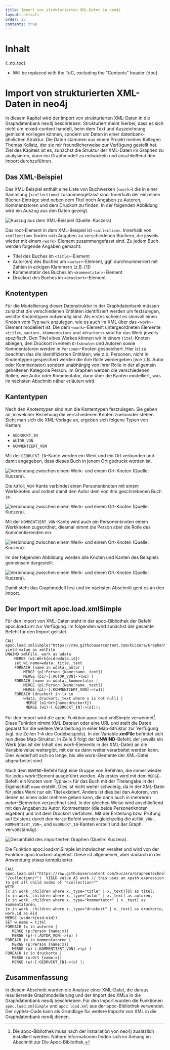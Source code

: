 ```yaml
---
title: Import von strukturierten XML-Daten in neo4j
layout: default
order: 25
contents: true
---
```


# Inhalt
{:.no_toc}

* Will be replaced with the ToC, excluding the "Contents" header
{:toc}

# Import von strukturierten XML-Daten in neo4j

In diesem Kapitel wird der Import von strukturierten XML-Daten in die Graphdatenbank neo4j beschrieben. Strukturiert meint hierbei, dass es sich nicht um mixed-content handelt, beim dem Text und Auszeichnung gemischt vorliegen können, sondern um Daten in einer datenbank-ähnlichen Struktur. Die Daten stammen aus einem Projekt meines Kollegen Thomas Kollatz, der sie mir freundlicherweise zur Verfügung gestellt hat. Ziel des Kapitels ist es, zunächst die Struktur der XML-Daten im Graphen zu analysieren, dann ein Graphmodell zu entwickeln und anschließend den Import durchzuführen.

## Das XML-Beispiel

Das XML-Beispiel enthält eine Liste von Buchwerken (`<work>`) die in einer Sammlung (`<collection>`) zusammengefasst sind. Innerhalb der einzelnen Bücher-Einträge sind neben dem Titel noch Angaben zu Autoren, Kommentatoren und dem Druckort zu finden.
In der folgenden Abbildung wird ein Auszug aus den Daten gezeigt.

![Auszug aus dem XML-Beispiel (Quelle: Kuczera)](./Bilder/kollatz-xml-Beispiel.png)

Das root-Element in dem XML-Beispiel ist `<collection>`. Innerhalb von `<collection>` finden sich Angaben zu verschiedenen Büchern, die jeweils wieder mit einem `<work>`-Element zusammengefasst sind. Zu jedem Buch werden folgende Angaben gemacht:

* Titel des Buches im `<title>`-Element
* Autor(en) des Buches um `<autor>`-Element, ggf. durchnummeriert mit Zahlen in eckigen Klammern (z.B. [1])
* Kommentator des Buches im `<kommentator>`-Element
* Druckort des Buches im `<druckort>`-Element

## Knotentypen

Für die Modellierung dieser Datenstruktur in der Graphdatenbank müssen zunächst die verschiedenen Entitäten identifiziert werden um festzulegen, welche Knotentypen notwendig sind. Als erstes scheint es sinnvoll einen Knoten vom Typ `Werk` anzulegen, wie es auch im XML über das `<work>`-Element modelliert ist. Die dem `<work>`-Element untergeordneten Elemente `<title>`, `<autor>`, `<kommentator>` und `<druckort>` sind für das Werk jeweils spezifisch. Den Titel eines Werkes können wir in einem `Titel`-Knoten ablegen, den Druckort in einem `Ortsknoten` und Autoren sowie Kommentatoren werden in `Personen`-Knoten gespeichert. Hier ist zu beachten das die identifizierten Entitäten, wie z.b. Personen, nicht in Knotentypen gespeichert werden die ihre Rolle wiedergeben (wie z.B. Autor oder Kommentator) sondern unabhängig von ihrer Rolle in der allgemein gehaltenen Kategorie Person. Im Graphen werden die verschiedenen Rollen, wie Autor oder Kommentator, dann über die Kanten modelliert, was im nächsten Abschnitt näher erläutert wird.

## Kantentypen

Nach den Knotentypen sind nun die Kantentypen festzulegen. Sie geben an, in welcher Beziehung die verschiedenen Knoten zueinander stehen. Sieht man sich die XML-Vorlage an, ergeben sich folgene Typen von Kanten:

* `GEDRUCKT_IN`
* `AUTOR_VON`
* `KOMMENTIERT_VON`

Mit der `GEDRUCKT_IN`-Kante werden ein Werk und ein Ort verbunden und damit angegeben, dass dieses Buch in jenem Ort gedruckt worden ist.

![Verbindung zwischen einem `Werk`- und einem `Ort`-Knoten (Quelle: Kuczera).](Bilder/Werk-Ort.png)

Die `AUTOR_VON`-Kante verbindet einen Personenknoten mit einem Werkknoten und ordnet damit den Autor dem von ihm geschriebenen Buch zu.

![Verbindung zwischen einem `Werk`- und einem `Ort`-Knoten (Quelle: Kuczera).](Bilder/Werk-Autor.png)

Mit der `KOMMENTIERT_VON`-Kante wird auch ein Personenknoten einem Werkknoten zugeordnet, diesmal nimmt die Person aber die Rolle des Kommentierenden ein.

![Verbindung zwischen einem `Werk`- und einem `Ort`-Knoten (Quelle: Kuczera).](Bilder/Werk-Kommentator.png)

Im der folgenden Abbildung werden alle Knoten und Kanten des Beispiels gemeinsam dargestellt.

![Verbindung zwischen einem `Werk`- und einem `Ort`-Knoten (Quelle: Kuczera).](Bilder/Werk-gesamt.png)

Damit steht das Graphmodell fest und im nächsten Abschnitt geht es an den Import.

## Der Import mit apoc.load.xmlSimple

Für den Import von XML-Daten steht in der apoc-Bibliothek der Befehl apoc.load.xml zur Verfügung. Im folgenden wird zunächst der gesamte Befehl für den Import gelistet.


~~~cypher
CALL apoc.load.xmlSimple("https://raw.githubusercontent.com/kuczera/Graphentechnologien/master/docs/data/kollatz.xml") yield value as xmlFile
UNWIND xmlFile._work as wdata
	MERGE (w1:Werk{eid:wdata.id})
	set w1.name=wdata._title._text
    FOREACH (name in wdata._autor |
		MERGE (p1:Person {Name:name._text})
		MERGE (p1)-[:AUTOR_VON]->(w1) )
	FOREACH (name in wdata._kommentator |
		MERGE (p1:Person {Name:name._text})
		MERGE (p1)-[:KOMMENTIERT_VON]->(w1))
	FOREACH (druckort in [x in
		wdata._druckort._text where x is not null] |
		 MERGE (o1:Ort{name:druckort})
		 MERGE (w1)-[:GEDRUCKT_IN]->(o1));
~~~

Für den Import wird die apoc-Funktion apoc.load.xmlSimple verwendet[^6846]. Diese Funktion nimmt XML-Dateien oder eine URL und stellt die Daten geparst für die weitere Verarbeitung in einer Map-Struktur zur Verfügung (vgl. die Zeilen 1-4 des Codebeispiels). In der Variable __xmlFile__ befindet sich nun diese Map-Struktur. In Zeile 5 folgt der __UNWIND__-Befehl, der jeweils ein Werk (das ist der Inhalt des *work*-Elements in der XML-Datei) an die Variable value weitergibt, mit der es dann weiter verarbeitet werden kann. Dies wiederholt sich so lange, bis alle *work*-Elemente der XML-Datei abgearbeitet sind.

Nach dem `UNWIND`-Befehl folgt eine Gruppe von Befehlen, die immer wieder für jedes *work*-Element ausgeführt werden. Als erstes wird mit dem `MERGE`-Befehl ein Knoten vom Typ `Werk` für das Buch mit der Titelangabe in der Eigenschaft `name` erstellt. Dies ist nicht weiter schwierig, da in der XML-Datei für jedes Werk nur ein Titel existiert. Anders ist dies bei den Autoren, von denen es einen oder mehrere geben kann, die dann auch in mehreren *autor*-Elementen verzeichnet sind. In der gleichen Weise wird anschließend mit den Angaben zu Autor, Kommentator (die beide Personenknoten ergeben) und mit dem Druckort verfahren. Mit der Erstellung bzw. Prüfung auf Existenz durch den `Merge`-Befehl werden gleichzeitig die `AUTOR_VON`-, `KOMMENTIERT_VON`-, und `GEDRUCKT_IN`-Kanten erstellt und der Graph vervollständigt.

![Gesamtbild des importierten Graphen (Quelle: Kuczera).](Bilder/Kollatz-Druckernetzwerk.png)

Die Funktion apoc.loadxmlSimple ist inzwischen veraltet und wird von der Funktion apoc.loadxml abgelöst. Diese ist allgemeiner, aber dadurch in der Anwendung etwas komplizierter.

~~~cypher
CALL
apoc.load.xml("https://raw.githubusercontent.com/kuczera/Graphentechnologien/master/docs/data/kollatz.xml", "/collection/*")  YIELD value AS work // this uses an xpath expression to get all child nodes of "<collection>""
WITH
[x in work._children where x._type="title" | x._text][0] as titel,
[x in work._children where x._type="autor" | x._text] as autoren,
[x in work._children where x._type="kommentator" | x._text] as kommentatoren,
[x in work._children where x._type="druckort" | x._text] as druckorte,
work.id as eid
MERGE (w:Werk{eid:eid})
SET w.name = titel
FOREACH (x in autoren |
   MERGE (p:Person {name:x})
   MERGE (p)-[:AUTOR_VON]->(w) )
FOREACH (x in kommentatoren |
   MERGE (p:Person {name:x})
   MERGE (w)-[:KOMMENTIERT_VON]->(p) )
FOREACH (x in druckorte |
   MERGE (o:Ort {name:x})
   MERGE (w)-[:GEDRUCKT_IN]->(o) );
~~~

## Zusammenfassung

In diesem Abschnitt wurden die Analyse einer XML-Datei, die daraus resultierende Graphmodellierung und der Import des XMLs in die Graphdatenbank neo4j beschrieben. Für den Import wurden die Funktionen `apoc.load.xmlSimple` und `apoc.load.xml` aus der apoc-Bibliothek verwendet. Der cypher-Code kann als Grundlage für weitere Importe von XML in die Graphdatenbank neo4j dienen.


[^6846]: Die apoc-Bibliothek muss nach der Installation von neo4j zusätzlich installiert werden. Nähere Informationen finden sich im Anhang im Abschnitt zur Die Apoc-Bibliothek.
